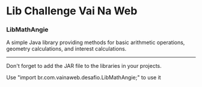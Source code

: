 # Lib Challenge Vai Na Web

### LibMathAngie

A simple Java library providing methods for basic arithmetic operations, geometry calculations, and interest calculations.
___
Don't forget to add the JAR file to the libraries in your projects.

Use "import br.com.vainaweb.desafio.LibMathAngie;" to use it
